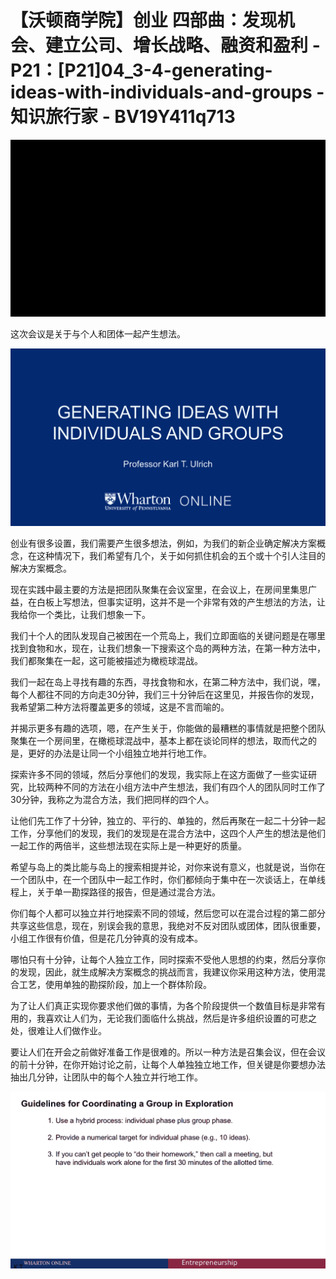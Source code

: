 # 【沃顿商学院】创业 四部曲：发现机会、建立公司、增长战略、融资和盈利 - P21：[P21]04_3-4-generating-ideas-with-individuals-and-groups - 知识旅行家 - BV19Y411q713

![](img/cd3efcfd23302d6f3314cd49d6170881_0.png)

这次会议是关于与个人和团体一起产生想法。

![](img/cd3efcfd23302d6f3314cd49d6170881_2.png)

创业有很多设置，我们需要产生很多想法，例如，为我们的新企业确定解决方案概念，在这种情况下，我们希望有几个，关于如何抓住机会的五个或十个引人注目的解决方案概念。

现在实践中最主要的方法是把团队聚集在会议室里，在会议上，在房间里集思广益，在白板上写想法，但事实证明，这并不是一个非常有效的产生想法的方法，让我给你一个类比，让我们想象一下。

我们十个人的团队发现自己被困在一个荒岛上，我们立即面临的关键问题是在哪里找到食物和水，现在，让我们想象一下搜索这个岛的两种方法，在第一种方法中，我们都聚集在一起，这可能被描述为橄榄球混战。

我们一起在岛上寻找有趣的东西，寻找食物和水，在第二种方法中，我们说，嘿，每个人都往不同的方向走30分钟，我们三十分钟后在这里见，并报告你的发现，我希望第二种方法将覆盖更多的领域，这是不言而喻的。

并揭示更多有趣的选项，嗯，在产生关于，你能做的最糟糕的事情就是把整个团队聚集在一个房间里，在橄榄球混战中，基本上都在谈论同样的想法，取而代之的是，更好的办法是让同一个小组独立地并行地工作。

探索许多不同的领域，然后分享他们的发现，我实际上在这方面做了一些实证研究，比较两种不同的方法在小组方法中产生想法，我们有四个人的团队同时工作了30分钟，我称之为混合方法，我们把同样的四个人。

让他们先工作了十分钟，独立的、平行的、单独的，然后再聚在一起二十分钟一起工作，分享他们的发现，我们的发现是在混合方法中，这四个人产生的想法是他们一起工作的两倍半，这些想法现在实际上是一种更好的质量。

希望与岛上的类比能与岛上的搜索相提并论，对你来说有意义，也就是说，当你在一个团队中，在一个团队中一起工作时，你们都倾向于集中在一次谈话上，在单线程上，关于单一勘探路径的报告，但是通过混合方法。

你们每个人都可以独立并行地探索不同的领域，然后您可以在混合过程的第二部分共享这些信息，现在，别误会我的意思，我绝对不反对团队或团体，团队很重要，小组工作很有价值，但是花几分钟真的没有成本。

哪怕只有十分钟，让每个人独立工作，同时探索不受他人思想的约束，然后分享你的发现，因此，就生成解决方案概念的挑战而言，我建议你采用这种方法，使用混合工艺，使用单独的勘探阶段，加上一个群体阶段。

为了让人们真正实现你要求他们做的事情，为各个阶段提供一个数值目标是非常有用的，我喜欢让人们为，无论我们面临什么挑战，然后是许多组织设置的可悲之处，很难让人们做作业。

要让人们在开会之前做好准备工作是很难的。所以一种方法是召集会议，但在会议的前十分钟，在你开始讨论之前，让每个人单独独立地工作，但关键是你要想办法抽出几分钟，让团队中的每个人独立并行地工作。



![](img/cd3efcfd23302d6f3314cd49d6170881_4.png)